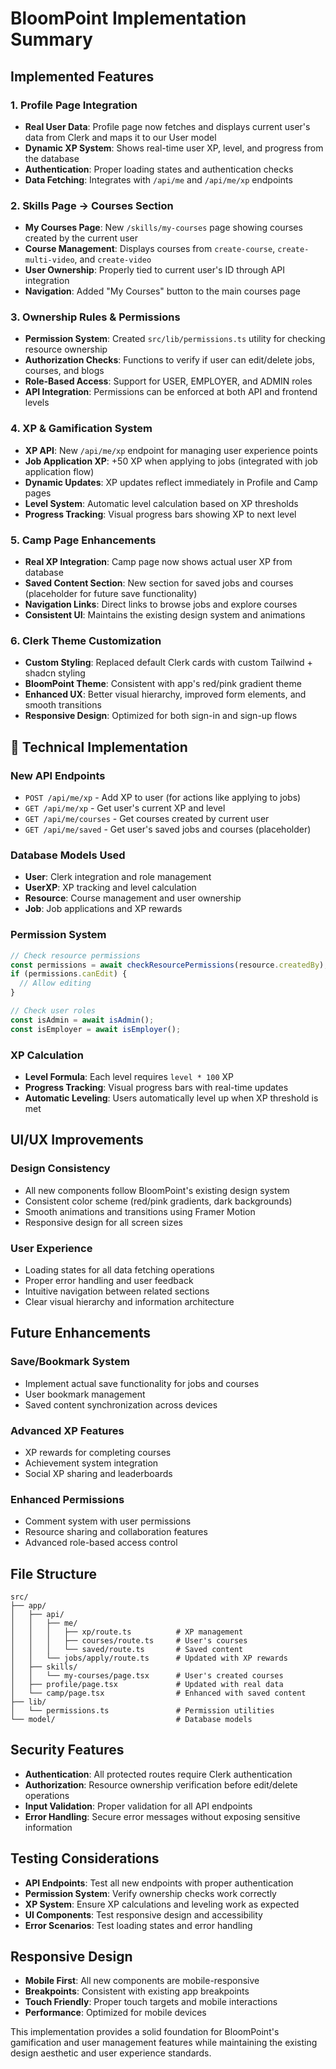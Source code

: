 # BloomPoint Implementation Summary

## Implemented Features

### 1. Profile Page Integration

- **Real User Data**: Profile page now fetches and displays current user's data from Clerk and maps it to our User model
- **Dynamic XP System**: Shows real-time user XP, level, and progress from the database
- **Authentication**: Proper loading states and authentication checks
- **Data Fetching**: Integrates with `/api/me` and `/api/me/xp` endpoints

### 2. Skills Page → Courses Section

- **My Courses Page**: New `/skills/my-courses` page showing courses created by the current user
- **Course Management**: Displays courses from `create-course`, `create-multi-video`, and `create-video`
- **User Ownership**: Properly tied to current user's ID through API integration
- **Navigation**: Added "My Courses" button to the main courses page

### 3. Ownership Rules & Permissions

- **Permission System**: Created `src/lib/permissions.ts` utility for checking resource ownership
- **Authorization Checks**: Functions to verify if user can edit/delete jobs, courses, and blogs
- **Role-Based Access**: Support for USER, EMPLOYER, and ADMIN roles
- **API Integration**: Permissions can be enforced at both API and frontend levels

### 4. XP & Gamification System

- **XP API**: New `/api/me/xp` endpoint for managing user experience points
- **Job Application XP**: +50 XP when applying to jobs (integrated with job application flow)
- **Dynamic Updates**: XP updates reflect immediately in Profile and Camp pages
- **Level System**: Automatic level calculation based on XP thresholds
- **Progress Tracking**: Visual progress bars showing XP to next level

### 5. Camp Page Enhancements

- **Real XP Integration**: Camp page now shows actual user XP from database
- **Saved Content Section**: New section for saved jobs and courses (placeholder for future save functionality)
- **Navigation Links**: Direct links to browse jobs and explore courses
- **Consistent UI**: Maintains the existing design system and animations

### 6. Clerk Theme Customization

- **Custom Styling**: Replaced default Clerk cards with custom Tailwind + shadcn styling
- **BloomPoint Theme**: Consistent with app's red/pink gradient theme
- **Enhanced UX**: Better visual hierarchy, improved form elements, and smooth transitions
- **Responsive Design**: Optimized for both sign-in and sign-up flows

## 🔧 Technical Implementation

### New API Endpoints

- `POST /api/me/xp` - Add XP to user (for actions like applying to jobs)
- `GET /api/me/xp` - Get user's current XP and level
- `GET /api/me/courses` - Get courses created by current user
- `GET /api/me/saved` - Get user's saved jobs and courses (placeholder)

### Database Models Used

- **User**: Clerk integration and role management
- **UserXP**: XP tracking and level calculation
- **Resource**: Course management and user ownership
- **Job**: Job applications and XP rewards

### Permission System

```typescript
// Check resource permissions
const permissions = await checkResourcePermissions(resource.createdBy);
if (permissions.canEdit) {
  // Allow editing
}

// Check user roles
const isAdmin = await isAdmin();
const isEmployer = await isEmployer();
```

### XP Calculation

- **Level Formula**: Each level requires `level * 100` XP
- **Progress Tracking**: Visual progress bars with real-time updates
- **Automatic Leveling**: Users automatically level up when XP threshold is met

## UI/UX Improvements

### Design Consistency

- All new components follow BloomPoint's existing design system
- Consistent color scheme (red/pink gradients, dark backgrounds)
- Smooth animations and transitions using Framer Motion
- Responsive design for all screen sizes

### User Experience

- Loading states for all data fetching operations
- Proper error handling and user feedback
- Intuitive navigation between related sections
- Clear visual hierarchy and information architecture

## Future Enhancements

### Save/Bookmark System

- Implement actual save functionality for jobs and courses
- User bookmark management
- Saved content synchronization across devices

### Advanced XP Features

- XP rewards for completing courses
- Achievement system integration
- Social XP sharing and leaderboards

### Enhanced Permissions

- Comment system with user permissions
- Resource sharing and collaboration features
- Advanced role-based access control

## File Structure

```
src/
├── app/
│   ├── api/
│   │   ├── me/
│   │   │   ├── xp/route.ts          # XP management
│   │   │   ├── courses/route.ts     # User's courses
│   │   │   └── saved/route.ts       # Saved content
│   │   └── jobs/apply/route.ts      # Updated with XP rewards
│   ├── skills/
│   │   └── my-courses/page.tsx      # User's created courses
│   ├── profile/page.tsx             # Updated with real data
│   └── camp/page.tsx                # Enhanced with saved content
├── lib/
│   └── permissions.ts               # Permission utilities
└── model/                           # Database models
```

## Security Features

- **Authentication**: All protected routes require Clerk authentication
- **Authorization**: Resource ownership verification before edit/delete operations
- **Input Validation**: Proper validation for all API endpoints
- **Error Handling**: Secure error messages without exposing sensitive information

## Testing Considerations

- **API Endpoints**: Test all new endpoints with proper authentication
- **Permission System**: Verify ownership checks work correctly
- **XP System**: Ensure XP calculations and leveling work as expected
- **UI Components**: Test responsive design and accessibility
- **Error Scenarios**: Test loading states and error handling

## Responsive Design

- **Mobile First**: All new components are mobile-responsive
- **Breakpoints**: Consistent with existing app breakpoints
- **Touch Friendly**: Proper touch targets and mobile interactions
- **Performance**: Optimized for mobile devices

This implementation provides a solid foundation for BloomPoint's gamification and user management features while maintaining the existing design aesthetic and user experience standards.
